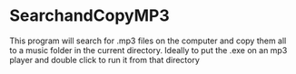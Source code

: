 SearchandCopyMP3
================

This program will search for .mp3 files on the computer and copy them all to a music folder in the current directory. Ideally to put the .exe on an mp3 player and double click to run it from that directory
